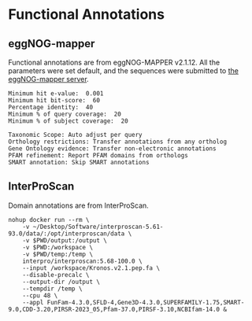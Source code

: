 # Functional Annotations

## eggNOG-mapper

Functional annotations are from eggNOG-MAPPER v2.1.12. All the parameters were set default, and the sequences were submitted to [the eggNOG-mapper server](http://eggnog-mapper.embl.de/).
```
Minimum hit e-value:  0.001
Minimum hit bit-score:  60
Percentage identity:  40
Minimum % of query coverage:  20
Minimum % of subject coverage:  20

Taxonomic Scope: Auto adjust per query
Orthology restrictions: Transfer annotations from any ortholog
Gene Ontology evidence: Transfer non-electronic annotations
PFAM refinement: Report PFAM domains from orthologs
SMART annotation: Skip SMART annotations
```


## InterProScan

Domain annotations are from InterProScan. 
```
nohup docker run --rm \
    -v ~/Desktop/Software/interproscan-5.61-93.0/data/:/opt/interproscan/data \
    -v $PWD/output:/output \
    -v $PWD:/workspace \
    -v $PWD/temp:/temp \
    interpro/interproscan:5.68-100.0 \
    --input /workspace/Kronos.v2.1.pep.fa \
    --disable-precalc \
    --output-dir /output \
    --tempdir /temp \
    --cpu 48 \
    --appl FunFam-4.3.0,SFLD-4,Gene3D-4.3.0,SUPERFAMILY-1.75,SMART-9.0,CDD-3.20,PIRSR-2023_05,Pfam-37.0,PIRSF-3.10,NCBIfam-14.0 &
```
